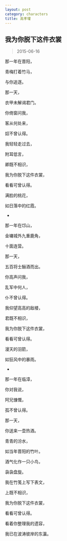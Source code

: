 ```yaml
---
layout: post
category: characters
title: 高孝瓘
---
```


## 我为你脱下这件衣裳 ##

> 2015-06-16

那一年在晋阳，

青梅打着竹马，

与你追逐。

那一天，

衣甲未解谒君门。

你倚窗问我，

客从何处来，

奴不曾认得。

我轻轻走过去，

附耳低言，

卿既不相识，

我为你脱下这件衣裳，

看看可曾认得。

满脸的桃花，

如日落中的红霞。

-

那一年在邙山，

金墉城外九重鹿角，

十面连营。

那一天，

五百将士酾酒而出。

你高声问我，

乱军中何人，

仆不曾认得。

我仰望高高的敌楼，

君既不相识，

我为你脱下这件衣裳，

看看可曾认得。

漫天的羽箭，

如狂风中的暴雨。

-

那一年在临漳，

你对我说，

阿兄慷慨，

孤不曾认得。

那一天，

你送来一壶热酒。

青青的汾水，

如当年晋阳的竹叶。

酒气化作一只小鸟，

袅袅盘旋。

我在竹笺上写下表文，

上既不相识，

我为你脱下这件衣裳，

看看可曾认得。

看着你整理我的遗容，

我已在波涛彼岸的东瀛。


